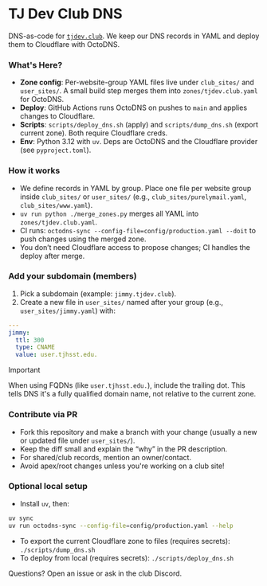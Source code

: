 # TJ Dev Club DNS

DNS-as-code for [`tjdev.club`](https://tjdev.club). We keep our DNS records in YAML and deploy them to Cloudflare with OctoDNS. 

### What's Here?
- **Zone config**: Per-website-group YAML files live under `club_sites/` and `user_sites/`. A small build step merges them into `zones/tjdev.club.yaml` for OctoDNS.
- **Deploy**: GitHub Actions runs OctoDNS on pushes to `main` and applies changes to Cloudflare.
- **Scripts**: `scripts/deploy_dns.sh` (apply) and `scripts/dump_dns.sh` (export current zone). Both require Cloudflare creds.
- **Env**: Python 3.12 with `uv`. Deps are OctoDNS and the Cloudflare provider (see `pyproject.toml`).

### How it works
- We define records in YAML by group. Place one file per website group inside `club_sites/` or `user_sites/` (e.g., `club_sites/purelymail.yaml`, `club_sites/www.yaml`).
- `uv run python ./merge_zones.py` merges all YAML into `zones/tjdev.club.yaml`.
- CI runs: `octodns-sync --config-file=config/production.yaml --doit` to push changes using the merged zone.
- You don’t need Cloudflare access to propose changes; CI handles the deploy after merge.

### Add your subdomain (members)
1. Pick a subdomain (example: `jimmy.tjdev.club`).
2. Create a new file in `user_sites/` named after your group (e.g., `user_sites/jimmy.yaml`) with:

```yaml
---
jimmy:
  ttl: 300
  type: CNAME
  value: user.tjhsst.edu.
```

> [!IMPORTANT]
> When using FQDNs (like `user.tjhsst.edu.`), include the trailing dot. This tells DNS it's a fully qualified domain name, not relative to the current zone.

### Contribute via PR
- Fork this repository and make a branch with your change (usually a new or updated file under `user_sites/`).
- Keep the diff small and explain the “why” in the PR description.
- For shared/club records, mention an owner/contact.
- Avoid apex/root changes unless you're working on a club site!

### Optional local setup
- Install `uv`, then:

```bash
uv sync
uv run octodns-sync --config-file=config/production.yaml --help
```

- To export the current Cloudflare zone to files (requires secrets): `./scripts/dump_dns.sh`
- To deploy from local (requires secrets): `./scripts/deploy_dns.sh`

Questions? Open an issue or ask in the club Discord.
